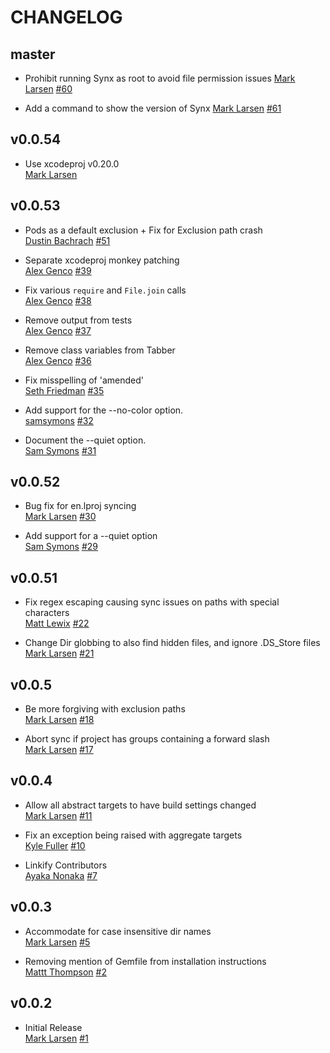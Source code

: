 # CHANGELOG

## master

* Prohibit running Synx as root to avoid file permission issues 
  [Mark Larsen](https://github.com/marklarr)
  [#60](https://github.com/venmo/slather/pull/60)

* Add a command to show the version of Synx
  [Mark Larsen](https://github.com/marklarr)
  [#61](https://github.com/venmo/slather/pull/61)

## v0.0.54

* Use xcodeproj v0.20.0  
  [Mark Larsen](https://github.com/marklarr)

## v0.0.53

* Pods as a default exclusion + Fix for Exclusion path crash  
  [Dustin Bachrach](https://github.com/dbachrach)
  [#51](https://github.com/venmo/synx/pull/51) 
 
* Separate xcodeproj monkey patching  
  [Alex Genco](https://github.com/alexgenco)
  [#39](https://github.com/venmo/synx/pull/39) 

* Fix various `require` and `File.join` calls  
  [Alex Genco](https://github.com/alexgenco)
  [#38](https://github.com/venmo/synx/pull/38) 

* Remove output from tests  
  [Alex Genco](https://github.com/alexgenco)
  [#37](https://github.com/venmo/synx/pull/37) 

* Remove class variables from Tabber  
  [Alex Genco](https://github.com/alexgenco)
  [#36](https://github.com/venmo/synx/pull/36) 

* Fix misspelling of 'amended'    
  [Seth Friedman](https://github.com/sethfri)
  [#35](https://github.com/venmo/synx/pull/35)

* Add support for the --no-color option.    
  [samsymons](https://github.com/samsymons)
  [#32](https://github.com/venmo/synx/pull/32)

* Document the --quiet option.    
  [Sam Symons](https://github.com/samsymons)
  [#31](https://github.com/venmo/synx/pull/31)

## v0.0.52

* Bug fix for en.lproj syncing    
  [Mark Larsen](https://github.com/marklarr)
  [#30](https://github.com/venmo/slather/pull/30)

* Add support for a --quiet option   
  [Sam Symons](https://github.com/samsymons)
  [#29](https://github.com/venmo/slather/pull/29)

## v0.0.51

* Fix regex escaping causing sync issues on paths with special characters  
  [Matt Lewix](https://github.com/mplewis)
  [#22](https://github.com/venmo/slather/pull/22)

* Change Dir globbing to also find hidden files, and ignore .DS_Store files  
  [Mark Larsen](https://github.com/marklarr)
  [#21](https://github.com/venmo/slather/pull/21)

## v0.0.5

* Be more forgiving with exclusion paths  
  [Mark Larsen](https://github.com/marklarr)
  [#18](https://github.com/venmo/slather/pull/17)

* Abort sync if project has groups containing a forward slash  
  [Mark Larsen](https://github.com/marklarr)
  [#17](https://github.com/venmo/slather/pull/17)

## v0.0.4

* Allow all abstract targets to have build settings changed  
  [Mark Larsen](https://github.com/marklarr)
  [#11](https://github.com/venmo/slather/pull/11)

* Fix an exception being raised with aggregate targets  
  [Kyle Fuller](https://github.com/kylef)
  [#10](https://github.com/venmo/slather/pull/10)

* Linkify Contributors  
  [Ayaka Nonaka](https://github.com/ayanonagon)
  [#7](https://github.com/venmo/slather/pull/7)

## v0.0.3

* Accommodate for case insensitive dir names  
  [Mark Larsen](https://github.com/marklarr)
  [#5](https://github.com/venmo/slather/pull/5)

* Removing mention of Gemfile from installation instructions   
  [Mattt Thompson](https://github.com/mattt)
  [#2](https://github.com/venmo/slather/pull/2)

## v0.0.2

* Initial Release    
  [Mark Larsen](https://github.com/marklarr)
  [#1](https://github.com/venmo/slather/pull/1)


